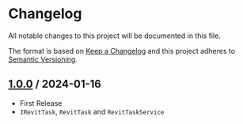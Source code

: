# Changelog
All notable changes to this project will be documented in this file.

The format is based on [Keep a Changelog](http://keepachangelog.com/en/1.0.0/)
and this project adheres to [Semantic Versioning](http://semver.org/spec/v2.0.0.html).

## [1.0.0] / 2024-01-16
- First Release
- `IRevitTask`, `RevitTask` and `RevitTaskService`

[vNext]: ../../compare/1.0.0...HEAD
[1.0.0]: ../../compare/1.0.0